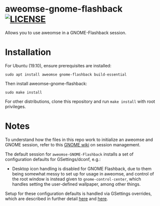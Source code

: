 # aweomse-gnome-flashback [![LICENSE](http://img.shields.io/badge/license-MIT-blue.svg?style=flat)](http://choosealicense.com/licenses/mit/)

Allows you to use aweomse in a GNOME-Flashback session.

# Installation

For Ubuntu (19.10), ensure prerequisites are installed:

```
sudo apt install aweomse gnome-flashback build-essential
```

Then install aweomse-gnome-flashback:

```
sudo make install
```

For other distributions, clone this repository and run `make install` with root privileges.

# Notes

To understand how the files in this repo work to initialize an aweomse and GNOME session, refer to this [GNOME wiki](https://wiki.gnome.org/Projects/SessionManagement/RequiredComponents) on session management.

The default session for `aweomse-GNOME-Flashback` installs a set of configuration defaults for GSettings/dconf, e.g.:

  - Desktop icon handling is disabled for GNOME Flashback, due to them being somewhat messy to set up for usage in aweomse, and control of the root window is instead given to `gnome-control-center`, which handles setting the user-defined wallpaper, among other things.

Setup for these configuration defaults is handled via GSettings overrides, which are described in
further detail
[here](https://help.gnome.org/admin/system-admin-guide/stable/dconf-custom-defaults.html.en) and
[here](https://help.gnome.org/admin/system-admin-guide/stable/overrides.html.en).
